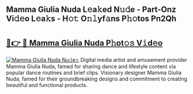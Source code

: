## Mamma Giulia Nuda L𝚎a𝚔ed N𝚞𝚍e - Part-Onz Vi𝚍𝚎o L𝚎a𝚔s - H𝚘𝚝 O𝚗𝚕yf𝚊ns P𝚑𝚘tos Pn2Qh

# <h2><a href="http://kf2mbio.oniu.top/?m=Mamma+Giulia+Nuda">🔗👉 🔴 Mamma Giulia Nuda P𝚑ot𝚘𝚜 V𝚒d𝚎o</a></h2>

[![Mamma Giulia Nuda Nu𝚍e𝚜](https://i.imgur.com/0qMVB7G.gif)](http://kf2mbio.oniu.top/?m=Mamma+Giulia+Nuda)
Digital media artist and amusement provider Mamma Giulia Nuda, famed for sharing dance and lifestyle content via popular dance routines and brief clips. Visionary designer Mamma Giulia Nuda, famed for their groundbreaking designs and commitment to creating beautiful and functional products.  
